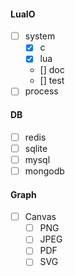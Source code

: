 #### LuaIO
- [ ] system 
  - [x] c 
  - [x] lua 
  - [] doc 
  - [] test
- [ ] process

#### DB
- [ ] redis
- [ ] sqlite
- [ ] mysql
- [ ] mongodb

#### Graph
- [ ] Canvas 
  - [ ] PNG 
  - [ ] JPEG 
  - [ ] PDF
  - [ ] SVG
